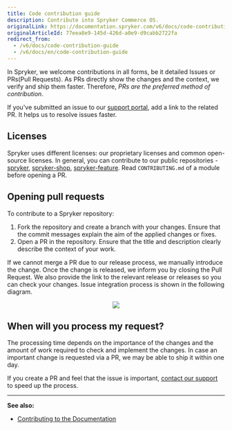 ```yaml
---
title: Code contribution guide
description: Contribute into Spryker Commerce OS.
originalLink: https://documentation.spryker.com/v6/docs/code-contribution-guide
originalArticleId: 77eea8e9-145d-426d-a0e9-d9cabb2722fa
redirect_from:
  - /v6/docs/code-contribution-guide
  - /v6/docs/en/code-contribution-guide
---
```



In Spryker, we welcome contributions in all forms, be it detailed Issues or PRs(Pull Requests). As PRs directly show the changes and the context, we verify and ship them faster. Therefore, *PRs are the preferred method of contribution*. 

If you've submitted an issue to our [support portal](https://spryker.force.com/support/s/), add a link to the related PR. It helps us to resolve issues faster.

## Licenses
Spryker uses different licenses: our proprietary licenses and common open-source licenses. In general, you can contribute to our public repositories - [spryker](https://github.com/spryker), [spryker-shop](https://github.com/spryker-shop), [spryker-feature](https://github.com/spryker-feature). Read `CONTRIBUTING.md` of a module before opening a PR.

## Opening pull requests
To contribute to a Spryker repository:
1. Fork the repository and create a branch with your changes. Ensure that the commit messages explain the aim of the applied changes or fixes. 
2. Open a PR in the repository. Ensure that the title and description clearly describe the context of your work. 

If we cannot merge a PR due to our release process, we manually introduce the change. Once the change is released, we inform you by closing the Pull Request. We also provide the link to the relevant release or releases so you can check your changes. Issue integration process is shown in the following diagram.

<div style="text-align:center;"><img src="https://spryker.s3.eu-central-1.amazonaws.com/docs/Developer+Guide/Code+Contribution+Guide/code-contirubtion.png"></div>



## When will you process my request?

The processing time depends on the importance of the changes and the amount of work required to check and implement the changes. In case an important change is requested via a PR, we may be able to ship it within one day.

If you create a PR and feel that the issue is important, [contact our support](https://spryker.force.com/support/s/) to speed up the process.

--- 
**See also:**
* [Contributing to the Documentation](/docs/scos/user/intro-to-spryker/{{site.version}}/about-spryker-documentation.html#contributing-to-the-documentation)

